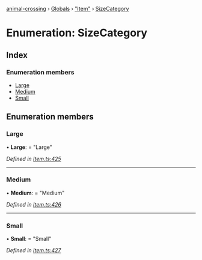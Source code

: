 [animal-crossing](../README.md) › [Globals](../globals.md) › ["Item"](../modules/_item_.md) › [SizeCategory](_item_.sizecategory.md)

# Enumeration: SizeCategory

## Index

### Enumeration members

* [Large](_item_.sizecategory.md#large)
* [Medium](_item_.sizecategory.md#medium)
* [Small](_item_.sizecategory.md#small)

## Enumeration members

###  Large

• **Large**: = "Large"

*Defined in [Item.ts:425](https://github.com/Norviah/animal-crossing/blob/02b4c7f/module/types/Item.ts#L425)*

___

###  Medium

• **Medium**: = "Medium"

*Defined in [Item.ts:426](https://github.com/Norviah/animal-crossing/blob/02b4c7f/module/types/Item.ts#L426)*

___

###  Small

• **Small**: = "Small"

*Defined in [Item.ts:427](https://github.com/Norviah/animal-crossing/blob/02b4c7f/module/types/Item.ts#L427)*
